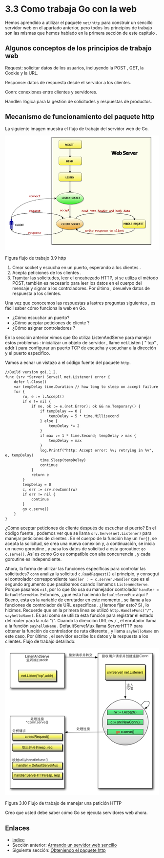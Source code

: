 # 3.3 Como trabaja Go con la web

Hemos aprendido a utilizar el paquete `net/http` para construir un sencillo servidor web en el apartado anterior, pero todos los principios de trabajo son las mismas que hemos hablado en la primera sección de este capítulo .

## Algunos conceptos de los principios de trabajo web

Request: solicitar datos de los usuarios, incluyendo la POST , GET, la Cookie y la URL.

Response: datos de respuesta desde el servidor a los clientes.

Conn: conexiones entre clientes y servidores.

Handler: lógica para la gestión de solicitudes y respuestas de productos.

## Mecanismo de funcionamiento del paquete http

La siguiente imagen muestra  el flujo de trabajo del servidor web de Go.

![](images/3.3.http.png?raw=true) 

Figura flujo de trabajo 3.9 http

1. Crear socket y escucha  en un puerto, esperando a los clientes .
2. Acepta peticiones de los clientes .
3. Tramitar las solicitudes, leer el encabezado HTTP, si se utiliza el método POST, también es necesario para leer los datos en el cuerpo del mensaje y signar a los controladores. Por último , devuelve datos de respuesta a los clientes.

Una vez que conocemos las respuestas a lastres preguntas siguientes , es fácil saber cómo funciona la web en Go.

- ¿Cómo escuchar un puerto?
- ¿Cómo aceptar peticiones de cliente ?
- ¿Cómo asignar controladores ?

En la sección anterior vimos que Go utiliza ListenAndServe para manejar estos problemas : inicializar un objeto de servidor , llame net.Listen ( " tcp" , addr ) para configurar un puerto TCP de escucha y escuchar a la dirección y el puerto específico.

Vamos a echar un vistazo a el código fuente del paquete `http`.

    //Build version go1.1.2.
    func (srv *Server) Serve(l net.Listener) error {
        defer l.Close()
        var tempDelay time.Duration // how long to sleep on accept failure
        for {
            rw, e := l.Accept()
            if e != nil {
                if ne, ok := e.(net.Error); ok && ne.Temporary() {
                    if tempDelay == 0 {
                        tempDelay = 5 * time.Millisecond
                    } else {
                        tempDelay *= 2
                    }
                    if max := 1 * time.Second; tempDelay > max {
                        tempDelay = max
                    }
                    log.Printf("http: Accept error: %v; retrying in %v", e, tempDelay)
                    time.Sleep(tempDelay)
                    continue
                }
                return e
            }
            tempDelay = 0
            c, err := srv.newConn(rw)
            if err != nil {
                continue
            }
            go c.serve()
        }
    }

¿Cómo aceptar peticiones de cliente después de escuchar el puerto? En el código fuente , podemos ver que se llama `srv.Serve(net.Listener)` para manejar peticiones de clientes . En el cuerpo de la función hay un `for{}`, se acepta la solicitud, se crea una nueva conexión y, a continuación, se inicia un nuevo goroutine , y pasa los datos de solicitud a esta goroutine: `go c.serve()`. Así es como Go es compatible con alta concurrencia , y cada goroutine es independiente.

Ahora, la forma de utilizar las funciones específicas para controlar las solicitudes? `conn` analiza la solicitud `c.ReadRequest()` al principio, y consegui el controlador correspondiente `handler : = c.server.Handler` que es el segundo argumento que pasábamos cuando llamamos `ListenAndServe`. Porque pasamos `nil`, por lo que Go usa su manejador controlador `handler = DefaultServeMux`. Entonces, ¿qué está haciendo `DefaultServeMux` aquí ? Bueno, esta es la variable de enrutador en este momento , se llama a las funciones de controlador de URL específicas . ¿Hemos fijar esto? Sí , lo hicimos. Recuerde que en la primera línea se utilizó `http.HandleFunc("/", sayhelloName)`. Es asi como se utiliza esta función para registrar el estado del router para la ruta "/". Cuando la dirección URL es `/` , el enrutador llama a la función `sayhelloName` . DefaultServeMux llama ServerHTTP para obtener la función de controlador de ruta diferente , y llama `sayhelloName` en este caso. Por último , el servidor escribe los datos y la respuesta a los clientes.
Flujo de trabajo detallado:

![](images/3.3.illustrator.png?raw=true)
 
Figura 3.10 Flujo de trabajo de manejar una petición HTTP

Creo que usted debe saber cómo Go se ejecuta servidores web ahora.

## Enlaces

- [Indice](preface.md)
- Sección anterior: [Armando un servidor web sencillo](03.2.md)
- Siguiente sección: [Obteniendo el paquete http](03.4.md)
